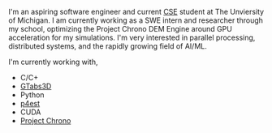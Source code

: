 I'm an aspiring software engineer and current [CSE](https://cse.engin.umich.edu/academics/undergraduate/programs/computer-science-eng/) student at The Unviersity of Michigan. I am currently working as a SWE intern and researcher through my school, optimizing the Project Chrono DEM Engine around GPU acceleration for my simulations.  I'm very interested in parallel processing, distributed systems, and the rapidly growing field of AI/ML.

I'm currently working with,

-   C/C+
-   [GTabs3D](https://iopscience.iop.org/article/10.3847/PSJ/acc4c4/pdf)
-   Python
-   [p4est](https://www.p4est.org/)
-   CUDA
-   [Project Chrono](https://projectchrono.org/)